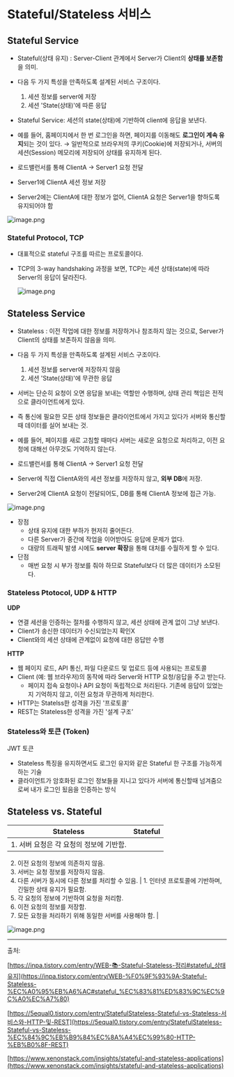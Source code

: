 # Stateful/Stateless 서비스

## Stateful Service

- Stateful(상태 유지) : Server-Client 관계에서 Server가 Client의 **상태를 보존함**을 의미.
- 다음 두 가지 특성을 만족하도록 설계된 서비스 구조이다.
    1. 세션 정보를 server에 저장
    2. 세션 'State(상태)'에 따른 응답
- Stateful Service: 세션의 state(상태)에 기반하여 client에 응답을 보낸다.
- 예를 들어, 홈페이지에서 한 번 로그인을 하면, 페이지를 이동해도 **로그인이 계속 유지**되는 것이 있다. → 일반적으로 브라우저의 쿠키(Cookie)에 저장되거나, 서버의 세션(Session) 메모리에 저장되어 상태를 유지하게 된다.

- 로드밸런서를 통해 ClientA → Server1 요청 전달
- Server1에 ClientA 세션 정보 저장
- Server2에는 ClientA에 대한 정보가 없어, ClientA 요청은 Server1을 향하도록 유지되어야 함

![image.png](Stateful%20Stateless%20%E1%84%89%E1%85%A5%E1%84%87%E1%85%B5%E1%84%89%E1%85%B3%2079bdb25b72f64578a687d71a09a7402e/image.png)

### Stateful Protocol, TCP

- 대표적으로 stateful 구조를 따르는 프로토콜이다.
- TCP의 3-way handshaking 과정을 보면, TCP는 세션 상태(state)에 따라 Server의 응답이 달라진다.
    
    ![image.png](Stateful%20Stateless%20%E1%84%89%E1%85%A5%E1%84%87%E1%85%B5%E1%84%89%E1%85%B3%2079bdb25b72f64578a687d71a09a7402e/image%201.png)
    

## Stateless Service

- Stateless : 이전 작업에 대한 정보를 저장하거나 참조하지 않는 것으로, Server가 Client의 상태를 보존하지 않음을 의미.
- 다음 두 가지 특성을 만족하도록 설계된 서비스 구조이다.
    1. 세션 정보를 server에 저장하지 않음
    2. 세션 'State(상태)'에 무관한 응답
- 서버는 단순히 요청이 오면 응답을 보내는 역할만 수행하며, 상태 관리 책임은 전적으로 클라이언트에게 있다.
- 즉 통신에 필요한 모든 상태 정보들은 클라이언트에서 가지고 있다가 서버와 통신할 때 데이터를 실어 보내는 것.
- 예를 들어, 페이지를 새로 고침할 때마다 서버는 새로운 요청으로 처리하고, 이전 요청에 대해선 아무것도 기억하지 않는다.

- 로드밸런서를 통해 ClientA → Server1 요청 전달
- Server에 직접 ClientA와의 세션 정보를 저장하지 않고, **외부 DB**에 저장.
- Server2에 ClientA 요청이 전달되어도, DB를 통해 ClientA 정보에 접근 가능.

![image.png](Stateful%20Stateless%20%E1%84%89%E1%85%A5%E1%84%87%E1%85%B5%E1%84%89%E1%85%B3%2079bdb25b72f64578a687d71a09a7402e/image%202.png)

- 장점
    - 상태 유지에 대한 부하가 현저히 줄어든다.
    - 다른 Server가 중간에 작업을 이어받아도 응답에 문제가 없다.
    - 대량의 트래픽 발생 시에도 **server 확장**을 통해 대처를 수월하게 할 수 있다.
- 단점
    - 매번 요청 시 부가 정보를 줘야 하므로 Stateful보다 더 많은 데이터가 소모된다.

### Stateless Ptotocol, UDP & HTTP

**UDP**

- 연결 세션을 인증하는 절차를 수행하지 않고, 세션 상태에 관계 없이 그냥 보낸다.
- Client가 송신한 데이터가 수신되었는지 확인X
- Client와의 세션 상태에 관계없이 요청에 대한 응답만 수행

**HTTP**

- 웹 페이지 로드, API 통신, 파일 다운로드 및 업로드 등에 사용되는 프로토콜
- Client (예: 웹 브라우저)의 동작에 따라 Server와 HTTP 요청/응답을 주고 받는다.
    - 페이지 접속 요청이나 API 요청이 독립적으로 처리된다. 기존에 응답이 있었는지 기억하지 않고, 이전 요청과 무관하게 처리한다.
- HTTP는 Statelss한 성격을 가진 '프로토콜'
- REST는 Stateless한 성격을 가진 '설계 구조’

### Stateless와 토큰 (Token)

JWT 토큰

- Stateless 특징을 유지하면서도 로그인 유지와 같은 Stateful 한 구조를 가능하게 하는 기술
- 클라이언트가 암호화된 로그인 정보들을 지니고 있다가 서버에 통신할때 넘겨줌으로써 내가 로그인 됬음을 인증하는 방식

## Stateless vs. Stateful

| Stateless | Stateful |
| --- | --- |
| 1. 서버 요청은 각 요청의 정보에 기반함.
2. 이전 요청의 정보에 의존하지 않음.
3. 서버는 요청 정보를 저장하지 않음.
4. 다른 서버가 동시에 다른 정보를 처리할 수 있음. | 1. 인터넷 프로토콜에 기반하며, 긴밀한 상태 유지가 필요함.
2. 각 요청의 정보에 기반하여 요청을 처리함.
3. 이전 요청의 정보를 저장함.
4. 모든 요청을 처리하기 위해 동일한 서버를 사용해야 함. |

![image.png](Stateful%20Stateless%20%E1%84%89%E1%85%A5%E1%84%87%E1%85%B5%E1%84%89%E1%85%B3%2079bdb25b72f64578a687d71a09a7402e/image%203.png)

---

출처:

[https://inpa.tistory.com/entry/WEB-📚-Stateful-Stateless-정리#stateful_상태유지](https://inpa.tistory.com/entry/WEB-%F0%9F%93%9A-Stateful-Stateless-%EC%A0%95%EB%A6%AC#stateful_%EC%83%81%ED%83%9C%EC%9C%A0%EC%A7%80)

[https://5equal0.tistory.com/entry/StatefulStateless-Stateful-vs-Stateless-서비스와-HTTP-및-REST](https://5equal0.tistory.com/entry/StatefulStateless-Stateful-vs-Stateless-%EC%84%9C%EB%B9%84%EC%8A%A4%EC%99%80-HTTP-%EB%B0%8F-REST)

[https://www.xenonstack.com/insights/stateful-and-stateless-applications](https://www.xenonstack.com/insights/stateful-and-stateless-applications)